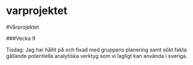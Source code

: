 # varprojektet

#Vårprojektet

###Vecka 9

Tisdag: Jag har hållit på och fixad med gruppens planering samt sökt fakta gällande potentiella analytiska verktyg som vi lagligt kan använda i sveriga.
